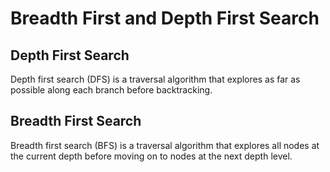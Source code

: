 # Breadth First and Depth First Search

## Depth First Search

Depth first search (DFS) is a traversal algorithm that explores as far as possible along each branch before backtracking.

## Breadth First Search

Breadth first search (BFS) is a traversal algorithm that explores all nodes at the current depth before moving on to nodes at the next depth level.
